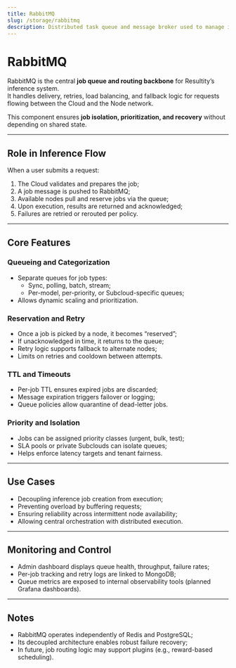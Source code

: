 ```yaml
---
title: RabbitMQ
slug: /storage/rabbitmq
description: Distributed task queue and message broker used to manage inference jobs, routing, retries, and fallback logic.
---
```


# RabbitMQ

RabbitMQ is the central **job queue and routing backbone** for Resultity’s inference system.  
It handles delivery, retries, load balancing, and fallback logic for requests flowing between the Cloud and the Node network.

This component ensures **job isolation, prioritization, and recovery** without depending on shared state.

---

## Role in Inference Flow

When a user submits a request:

1. The Cloud validates and prepares the job;
2. A job message is pushed to RabbitMQ;
3. Available nodes pull and reserve jobs via the queue;
4. Upon execution, results are returned and acknowledged;
5. Failures are retried or rerouted per policy.

---

## Core Features

### Queueing and Categorization

- Separate queues for job types:
  - Sync, polling, batch, stream;
  - Per-model, per-priority, or Subcloud-specific queues;
- Allows dynamic scaling and prioritization.

### Reservation and Retry

- Once a job is picked by a node, it becomes “reserved”;
- If unacknowledged in time, it returns to the queue;
- Retry logic supports fallback to alternate nodes;
- Limits on retries and cooldown between attempts.

### TTL and Timeouts

- Per-job TTL ensures expired jobs are discarded;
- Message expiration triggers failover or logging;
- Queue policies allow quarantine of dead-letter jobs.

### Priority and Isolation

- Jobs can be assigned priority classes (urgent, bulk, test);
- SLA pools or private Subclouds can isolate queues;
- Helps enforce latency targets and tenant fairness.

---

## Use Cases

- Decoupling inference job creation from execution;
- Preventing overload by buffering requests;
- Ensuring reliability across intermittent node availability;
- Allowing central orchestration with distributed execution.

---

## Monitoring and Control

- Admin dashboard displays queue health, throughput, failure rates;
- Per-job tracking and retry logs are linked to MongoDB;
- Queue metrics are exposed to internal observability tools (planned Grafana dashboards).

---

## Notes

- RabbitMQ operates independently of Redis and PostgreSQL;
- Its decoupled architecture enables robust failure recovery;
- In future, job routing logic may support plugins (e.g., reward-based scheduling).
